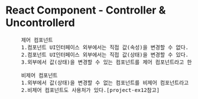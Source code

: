 # React Component - Controller & Uncontrollerd

<pre>
	 제어 컴포넌트
	 1.컴포넌트 UI인터페이스 외부에서는 직접 값(속성)을 변경할 수 없다.
	 2.컴포넌트 UI인터페이스 외부에서는 직접 값(상태)을 변경할 수 있다.
	 3.외부에서 값(상태)을 변경할 수 있는 컴포넌트를 제어 컴포넌트라고 한다.

	 비제어 컴포넌트
	 1.외부에서 값(상태)을 변경할 수 없는 컴포넌트를 비제어 컴포넌트라고 한다.
	 2.비제어 컴포넌트도 사용처가 있다.[project-ex12참고]  
</pre>